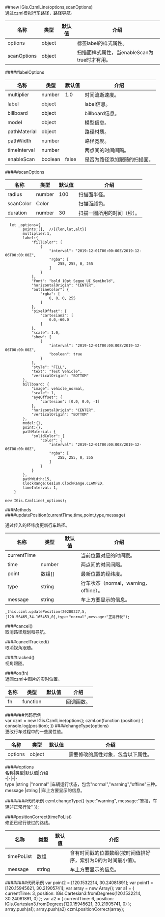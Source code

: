 ##new IGis.CzmlLine(options,scanOptions)  
通过czml模拟行车路径，路径导航。  
  
名称|类型|默认值|介绍  
-|-|-|-   
<a herf="#options">options</a>| object ||标签label的样式属性。
<a herf="#scanOptions">scanOptions</a>| object ||扫描面样式属性，当enableScan为true时才有用。
  
#####<a name="options">labelOptions</a>    
  
名称|类型|默认值|介绍  
-|-|-|-   
multiplier|number|1.0| 时间流逝速度。    
label|object||label信息。   
billboard|object||billboard信息。   
model|object||模型信息。   
pathMaterial|object||路径材质。   
pathWidth|number||路径宽度。  
timeInterval|number||两点间的时间间隔。  
enableScan|boolean|false|是否为路径添加跟随的扫描面。  

#####<a name="scanOptions">scanOptions</a>    
  
  
名称|类型|默认值|介绍  
-|-|-|-    
radius|number|100|扫描面半径。    
scanColor|Color||扫描面颜色。
duration |number |30 |扫描一圈所用的时间（秒）。   
  
  
      let _options={
            points:[],  //[{lon,lat,alt}]
            multiplier:1,
            label:{
                "fillColor": [
                    {
                        "interval": "2019-12-01T00:00:00Z/2019-12-06T00:00:00Z",
                        "rgba": [
                            255, 255, 0, 255
                        ]
                    }
                ],
                "font": "bold 10pt Segoe UI Semibold",
                "horizontalOrigin": "CENTER",
                "outlineColor": {
                    "rgba": [
                        0, 0, 0, 255
                    ]
                },
                "pixelOffset": {
                    "cartesian2": [
                        0.0,-60.0
                    ]
                },
                "scale": 1.0,
                "show": [
                    {
                        "interval": "2019-12-01T00:00:00Z/2019-12-06T00:00:00Z",
                        "boolean": true
                    }
                ],
                "style": "FILL",
                "text": "Test Vehicle",
                "verticalOrigin": "BOTTOM"
            },
            billboard: {
                "image": vehicle_normal,
                "scale": 1,
                "eyeOffset": {
                    "cartesian": [0.0, 0.0, -1]
                },
                "horizontalOrigin": "CENTER",
                "verticalOrigin": "BOTTOM"
            },
            model:{},
            point:{},
            pathMaterial: {
                "solidColor": {
                    "color": {
                        "interval": "2019-12-01T00:00:00Z/2019-12-06T00:00:00Z",
                        "rgba": [
                            255, 255, 0, 255
                        ]
                    }
                }
            },
            pathWidth:15,
            ClockRange:Cesium.ClockRange.CLAMPED,
            timeInterval: 1,
        }  
  
    new IGis.CzmlLine(_options);
  
###Methods   
####updatePosition(currentTime,time,point,type,message)   

通过传入的经纬度更新行车路径。

名称|类型|默认值|介绍  
-|-|-|-    
currentTime|||当前位置对应的时间戳。 
time|number||两点间的时间间隔。 
point|数组[]||最新位置的经纬度。  
type |string||行车状态（normal，warning，offline）。   
message|string||车上方要显示的信息。   
   
` _this.czml.updatePosition(20200227,5,[120.56465,34.165453,0],type:"normal",message:"正常行驶"); `   
  
####cancel()  
取消路径规划和导航。  
  
####cancelTracked()  
取消视角跟随。  
  

####tracked()  
视角跟随。   

####on(fn)  
返回czml中图片的实时位置。

名称|类型|默认值|介绍  
-|-|-|-    
fn|function||回调函数。 
#######代码示例  
     var czml = new IGis.CzmlLine(options);
     czml.on(function (position) {
              console.log(position);
     })
####changeType(options)  
更改行车过程中的一些属性值。  

名称|类型|默认值|介绍  
-|-|-|-    
<a herf="#options">options</a>|object||需要修改的属性对象，包含以下属性。 
#####<a name="options">options</a>  
 名称|类型|默认值|介绍  
-|-|-|-    
type |string |"normal" |车辆运行状态，包含"normal","warning","offline"三种。  
message |string ||车上方要显示的信息。  

########代码示例
    czml.changeType({
         type:"warning",
         message:"警报，车辆非正常行驶"
     });

  

####positionCorrect(timePoList)  
修正已经行驶过的路线。  

 
 名称|类型|默认值|介绍  
-|-|-|-    
timePoList |数组 ||含有时间戳的位置数组(按时间值排好序，索引为0的为时间最小值)。  
message |string ||车上方要显示的信息。  

########代码示例
      var point2 = [120.1532214, 30.24081891];
      var point1 = [120.15945621, 30.21905741];
      var array = new Array();
      var a1 = {
        currentTime: 3,
        position: IGis.Cartesian3.fromDegrees(120.1532214, 30.24081891, 0)
      };
      var a2 = {
        currentTime: 6,
        position: IGis.Cartesian3.fromDegrees(120.15945621, 30.21905741, 0)
      };
      array.push(a1);
      array.push(a2)
      czml.positionCorrect(array);


